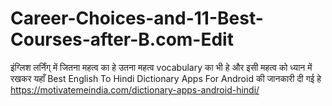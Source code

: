 # Career-Choices-and-11-Best-Courses-after-B.com-Edit
इंग्लिश लर्निंग् में जितना महत्व का हे उतना महत्व vocabulary का भी हे और इसी महत्व को ध्यान में रखकर यहाँ Best English To Hindi Dictionary Apps For Android की जानकारी दी गई हे https://motivatemeindia.com/dictionary-apps-android-hindi/
